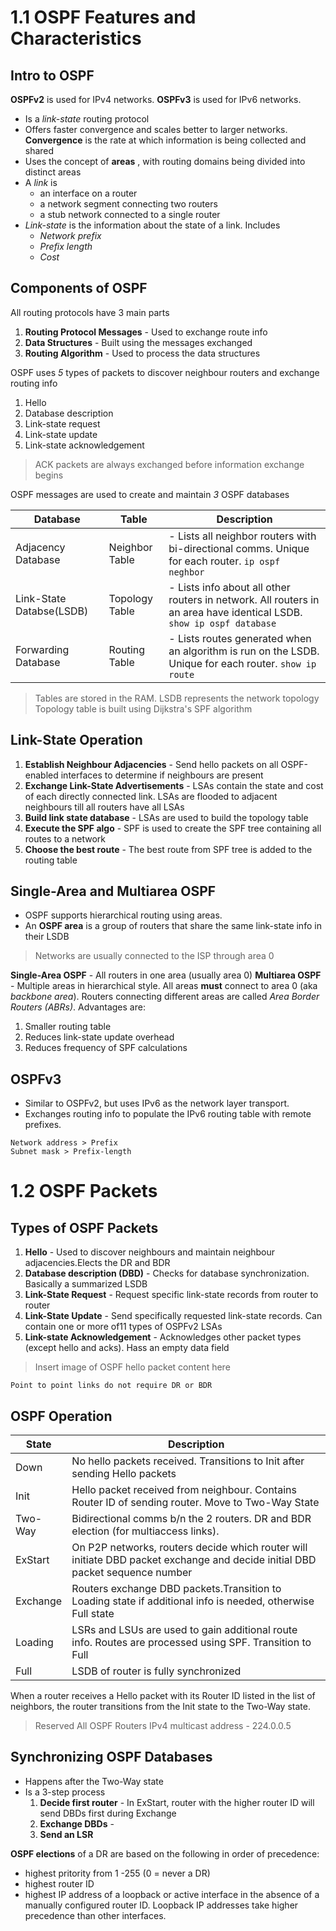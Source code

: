# 1.1 OSPF Features and Characteristics
## Intro to OSPF
**OSPFv2** is used for IPv4 networks. **OSPFv3** is used for IPv6 networks.
- Is a *link-state* routing protocol
- Offers faster convergence and scales better to larger networks. **Convergence** is the rate at which information is being collected and shared
- Uses the concept of **areas** , with routing domains being divided into distinct areas
- A *link*  is 
	- an interface on a router
	- a network segment connecting two routers
	- a stub network connected to a single router
- *Link-state*  is the information about the state of a link. Includes
	- *Network prefix*
	- *Prefix length*
	- *Cost*

## Components of OSPF
All routing protocols have 3 main parts
1. **Routing Protocol Messages** - Used to exchange route info
2. **Data Structures** - Built using the messages exchanged
3. **Routing Algorithm** - Used to process the data structures

OSPF uses *5*  types of packets to discover neighbour routers and exchange routing info
1. Hello
2. Database description
3. Link-state request
4. Link-state update
5. Link-state acknowledgement

> ACK packets are always exchanged before information exchange begins

OSPF messages are used to create and maintain *3*  OSPF databases

| Database                 | Table          | Description                                                                                                          |
| ------------------------ | -------------- | -------------------------------------------------------------------------------------------------------------------- |
| Adjacency Database       | Neighbor Table | - Lists all neighbor routers with bi-directional comms. Unique for each router. `ip ospf neghbor`                    |
| Link-State Databse(LSDB) | Topology Table | - Lists info about all other routers in network. All routers in an area have identical LSDB. `show ip ospf database` |
| Forwarding Database      | Routing Table  | - Lists routes generated when an algorithm is run on the LSDB. Unique for each router. `show ip route`               |
> Tables are stored in the RAM.
> LSDB represents the network topology
> Topology table is built using Dijkstra's SPF algorithm
## Link-State Operation
1. **Establish Neighbour Adjacencies** - Send hello packets on all OSPF-enabled interfaces to determine if neighbours are present
2. **Exchange Link-State Advertisements** - LSAs contain the state and cost of each directly connected link. LSAs are flooded to adjacent neighbours till all routers have all LSAs
3. **Build link state database** - LSAs are used to build the topology table
4. **Execute the SPF algo** - SPF is used to create the SPF tree containing all routes to a network
5. **Choose the best route** - The best route from SPF tree is added to the routing table

## Single-Area and Multiarea OSPF
- OSPF supports hierarchical routing using areas.
- An **OSPF area** is a group of routers that share the same link-state info in their LSDB
> Networks are usually connected to the ISP through area 0

**Single-Area OSPF** - All routers in one area (usually area 0)
**Multiarea OSPF** - Multiple areas in hierarchical style. All areas **must** connect to area 0 (aka *backbone area*). Routers connecting different areas are called *Area Border Routers (ABRs)*. Advantages are:
1. Smaller routing table
2. Reduces link-state update overhead
3. Reduces frequency of SPF calculations

## OSPFv3
- Similar to OSPFv2, but uses IPv6 as the network layer transport.
- Exchanges routing info to populate the IPv6 routing table with remote prefixes.
```
Network address > Prefix
Subnet mask > Prefix-length
```
# 1.2 OSPF Packets
## Types of OSPF Packets
1. **Hello** - Used to discover neighbours and maintain neighbour adjacencies.Elects the DR and BDR
2. **Database description (DBD)** - Checks for database synchronization. Basically a summarized LSDB
3. **Link-State Request** - Request specific link-state records from router to router
4. **Link-State Update** - Send specifically requested link-state records. Can contain one or more of11 types of OSPFv2 LSAs
5. **Link-state Acknowledgement** - Acknowledges other packet types (except hello and acks). Hass an empty data field

> Insert image of OSPF hello packet content here

`Point to point links do not require DR or BDR`

## OSPF Operation
| State | Description|
|---|---|
|Down | No hello packets received. Transitions to Init after sending Hello packets |
| Init | Hello packet received from neighbour. Contains Router ID of sending router. Move to Two-Way State |
|Two-Way | Bidirectional comms b/n the 2 routers. DR and BDR election (for multiaccess links).|
| ExStart | On P2P networks, routers decide which router will initiate DBD packet exchange and decide initial DBD packet sequence number |
| Exchange| Routers exchange DBD packets.Transition to Loading state if additional info is needed, otherwise Full state
| Loading | LSRs and LSUs are used to gain additional route info. Routes are processed using SPF. Transition to Full
| Full | LSDB of router is fully synchronized|
When a router receives a Hello packet with its Router ID listed in the list of neighbors, the router transitions from the Init state to the Two-Way state.

> Reserved All OSPF Routers IPv4 multicast address - 224.0.0.5

## Synchronizing OSPF Databases
- Happens after the Two-Way state
- Is a 3-step process
	1. **Decide first router** - In ExStart, router with the higher router ID will send DBDs first during Exchange
	2. **Exchange DBDs** - 
	3. **Send an LSR**

 **OSPF elections** of a DR are based on the following in order of precedence:
- highest pritority from 1 -255 (0 = never a DR)
- highest router ID
- highest IP address of a loopback or active interface in the absence of a manually configured router ID. Loopback IP addresses take higher precedence than other interfaces.